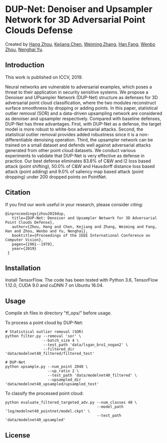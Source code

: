 # DUP-Net: Denoiser and Upsampler Network for 3D Adversarial Point Clouds Defense
Created by [Hang Zhou](http://www.sfu.ca/~hza162/), [Kejiang Chen](http://home.ustc.edu.cn/~chenkj/), [Weiming Zhang](http://staff.ustc.edu.cn/~zhangwm/index.html), [Han Fang](http://home.ustc.edu.cn/~fanghan/), [Wenbo Zhou](http://staff.ustc.edu.cn/~welbeckz/), [Nenghai Yu](http://staff.ustc.edu.cn/~ynh/).

Introduction
--
This work is published on ICCV, 2019. 

Neural networks are vulnerable to adversarial examples, which poses a threat to their application in security sensitive systems. We propose a Denoiser and UPsampler Network (DUP-Net) structure as defenses for 3D adversarial point cloud classification, where the two modules reconstruct surface smoothness by dropping or adding points. In this paper, statistical outlier removal (SOR) and a data-driven upsampling network are considered as denoiser and upsampler respectively. Compared with baseline defenses, DUP-Net has three advantages. First, with DUP-Net as a defense, the target model is more robust to white-box adversarial attacks. Second, the statistical outlier removal provides added robustness since it is a non-differentiable denoising operation. Third, the upsampler network can be trained on a small dataset and defends well against adversarial attacks generated from other point cloud datasets. We conduct various experiments to validate that DUP-Net is very effective as defense in practice. Our best defense eliminates 83.8% of C&W and l2 loss based attack (point shifting), 50.0% of C&W and Hausdorff distance loss based attack (point adding) and 9.0% of saliency map based attack (point dropping) under 200 dropped points on PointNet.

Citation
--
If you find our work useful in your research, please consider citing:

    @inproceedings{zhou2019dup,
       title={DUP-Net: Denoiser and Upsampler Network for 3D Adversarial Point Clouds Defense},
       author={Zhou, Hang and Chen, Kejiang and Zhang, Weiming and Fang, Han and Zhou, Wenbo and Yu, Nenghai},
       booktitle={Proceedings of the IEEE International Conference on Computer Vision},
       pages={1961--1970},
       year={2019}
     }

Installation
--
Install TensorFlow. The code has been tested with Python 3.6, TensorFlow 1.12.0, CUDA 9.0 and cuDNN 7 on Ubuntu 16.04.

Usage
--
Compile sh files in directory "tf_ops/" before usage.

To process a point cloud by DUP-Net:

    # Statistical outlier removal (SOR)
    python filter.py --removal 'sor' \
                     --batch_size 4 \
                     --test_path 'data/lsgan_bro1_nogan2' \
                     --filtered_dir 'data/modelnet40_filtered/filtered_test'
    
    # DUP-Net
    python upsample.py --num_point 2048 \
                       --up_ratio 2 \
                       --test_path 'data/modelnet40_filtered' \
                       --upsampled_dir 'data/modelnet40_upsampled/upsampled_test'

 To classify the processed point cloud:
 
    python evaluate_filtered_targeted_adv.py --num_classes 40 \
                                             --model_path 'log/modelnet40_pointnet/model.ckpt' \
                                             --test_path 'data/modelnet40_upsampled'

License
--
